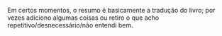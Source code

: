 Em certos momentos, o resumo é basicamente a tradução do livro; por vezes adiciono algumas coisas ou retiro o que acho repetitivo/desnecessário/não entendi bem.
